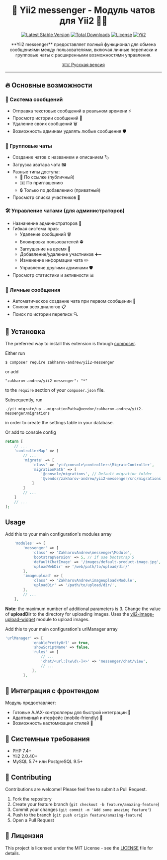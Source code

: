 <div align="center">

# 🚀 Yii2 messenger - Модуль чатов для Yii2 📨✨

[![Latest Stable Version](https://poser.pugx.org/zakharov-andrew/yii2-messenger/v/stable)](https://packagist.org/packages/zakharov-andrew/yii2-messenger)
[![Total Downloads](https://poser.pugx.org/zakharov-andrew/yii2-messenger/downloads)](https://packagist.org/packages/zakharov-andrew/yii2-messenger)
[![License](https://poser.pugx.org/zakharov-andrew/yii2-messenger/license)](https://packagist.org/packages/zakharov-andrew/yii2-messenger)
[![Yii2](https://img.shields.io/badge/Powered_by-Yii_Framework-green.svg?style=flat)](http://www.yiiframework.com/)

</div>

<p align="center">
**Yii2 messenger** предоставляет полный функционал для обмена сообщениями между пользователями, включая личные переписки и групповые чаты с расширенными возможностями управления.
</p>

<p align="center">
  <a href="README.ru.md">🇷🇺 Русская версия</a>
</p>

---


## 🔥 Основные возможности

### 💬 Система сообщений
- Отправка текстовых сообщений в реальном времени ⚡
- Просмотр истории сообщений 📜
- Удаление своих сообщений 🗑️
- Возможность админам удалять любые сообщения 🛡️

### 👥 Групповые чаты
- Создание чатов с названием и описанием 🏷️
- Загрузка аватара чата 🖼️
- Разные типы доступа:
  - 🔗 По ссылке (публичный)
  - ✉️ По приглашению
  - 🔒 Только по добавлению (приватный)
- Просмотр списка участников 👀

### 🛠 Управление чатами (для администраторов)
- Назначение администраторов 👑
- Гибкая система прав:
  - Удаление сообщений 🗑️
  - Блокировка пользователей ⛔
  - Заглушение на время 🔕
  - Добавление/удаление участников ➕➖
  - Изменение информации чата ✏️
  - Управление другими админами 🛡️
- Просмотр статистики и активности 📊

### 🤝 Личные сообщения
- Автоматическое создание чата при первом сообщении 🤖
- Список всех диалогов 📋
- Поиск по истории переписк 🔍

## 🚀 Установка

The preferred way to install this extension is through [composer](http://getcomposer.org/download/).

Either run

```
$ composer require zakharov-andrew/yii2-messenger
```
or add

```
"zakharov-andrew/yii2-messenger": "*"
```

to the ```require``` section of your ```composer.json``` file.

Subsequently, run

```
./yii migrate/up --migrationPath=@vendor/zakharov-andrew/yii2-messenger/migrations
```

in order to create the settings table in your database.

Or add to console config

```php
return [
    // ...
    'controllerMap' => [
        // ...
        'migrate' => [
            'class' => 'yii\console\controllers\MigrateController',
            'migrationPath' => [
                '@console/migrations', // Default migration folder
                '@vendor/zakharov-andrew/yii2-messenger/src/migrations'
            ]
        ]
        // ...
    ]
    // ...
];
```

## Usage

Add this to your main configuration's modules array

```php
    'modules' => [
        'messenger' => [
            'class' => 'ZakharovAndrew\messenger\Module',
            'bootstrapVersion' => 5, // if use bootstrap 5
            'defaultChatImage' => '/images/default-product-image.jpg', // Path to the default image for a chat
            'uploadWebDir' => '/web/path/to/upload/dir/'
        ],
        'imageupload' => [
            'class' => 'ZakharovAndrew\imageupload\Module',
            'uploadDir' => '/path/to/upload/dir/',
        ],
        // ...
    ],
```
**Note**: the maximum number of additional parameters is 3. Change the value of **uploadDir** to the directory for uploading images. Uses the [yii2-image-upload-widget](https://github.com/ZakharovAndrew/yii2-image-upload-widget) module to upload images.

Add this to your main configuration's urlManager array

```php
'urlManager' => [
            'enablePrettyUrl' => true,
            'showScriptName' => false,
            'rules' => [
                // ...
                'chat/<url:[\w\d\-]+>' => 'messenger/chat/view',
                // ...
            ],
        ],
```

## 🎨 Интеграция с фронтендом

Модуль предоставляет:
- Готовые AJAX-контроллеры для быстрой интеграции 📡
- Адаптивный интерфейс (mobile-friendly) 📱
- Возможность кастомизации стилей 🎨

## 📌 Системные требования
- PHP 7.4+
- Yii2 2.0.40+
- MySQL 5.7+ или PostgreSQL 9.5+

## 👥 Contributing

Contributions are welcome! Please feel free to submit a Pull Request.

1. Fork the repository
2. Create your feature branch (`git checkout -b feature/amazing-feature`)
3. Commit your changes (`git commit -m 'Add some amazing feature'`)
4. Push to the branch (`git push origin feature/amazing-feature`)
5. Open a Pull Request

## 📄 Лицензия

This project is licensed under the MIT License - see the [LICENSE](LICENSE) file for details.
